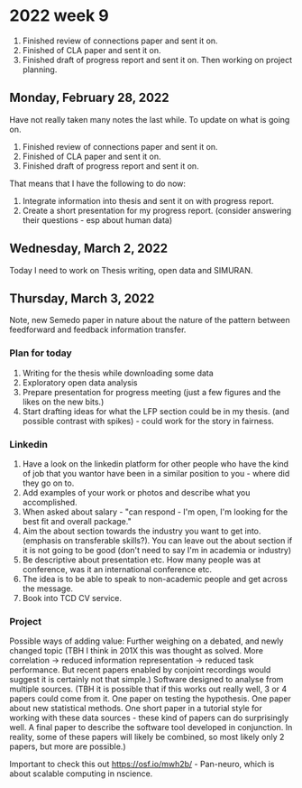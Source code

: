 # 2022 week 9

1. Finished review of connections paper and sent it on.
2. Finished of CLA paper and sent it on.
3. Finished draft of progress report and sent it on.
Then working on project planning.

## Monday, February 28, 2022

Have not really taken many notes the last while. To update on what is going on.

1. Finished review of connections paper and sent it on.
2. Finished of CLA paper and sent it on.
3. Finished draft of progress report and sent it on.

That means that I have the following to do now:

1. Integrate information into thesis and sent it on with progress report.
2. Create a short presentation for my progress report. (consider answering their questions - esp about human data)

## Wednesday, March 2, 2022

Today I need to work on Thesis writing, open data and SIMURAN.

## Thursday, March 3, 2022

Note, new Semedo paper in nature about the nature of the pattern between feedforward and feedback information transfer.

### Plan for today

1. Writing for the thesis while downloading some data
2. Exploratory open data analysis
3. Prepare presentation for progress meeting (just a few figures and the likes on the new bits.)
4. Start drafting ideas for what the LFP section could be in my thesis. (and possible contrast with spikes) - could work for the story in fairness.

### Linkedin

1. Have a look on the linkedin platform for other people who have the kind of job that you wantor have been in a similar position to you - where did they go on to.
2. Add examples of your work or photos and describe what you accomplished.
3. When asked about salary - "can respond - I'm open, I'm looking for the best fit and overall package."
4. Aim the about section towards the industry you want to get into. (emphasis on transferable skills?). You can leave out the about section if it is not going to be good (don't need to say I'm in academia or industry)
5. Be descriptive about presentation etc. How many people was at conference, was it an international conference etc.
6. The idea is to be able to speak to non-academic people and get across the message.
7. Book into TCD CV service.

### Project

Possible ways of adding value:
Further weighing on a debated, and newly changed topic (TBH I think in 201X this was thought as solved. More correlation -> reduced information representation -> reduced task performance. But recent papers enabled by conjoint recordings would suggest it is certainly not that simple.)
Software designed to analyse from multiple sources. (TBH it is possible that if this works out really well, 3 or 4 papers could come from it. One paper on testing the hypothesis. One paper about new statistical methods. One short paper in a tutorial style for working with these data sources - these kind of papers can do surprisingly well. A final paper to describe the software tool developed in conjunction. In reality, some of these papers will likely be combined, so most likely only 2 papers, but more are possible.)

Important to check this out https://osf.io/mwh2b/ - Pan-neuro, which is about scalable computing in nscience.